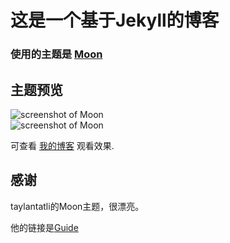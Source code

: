 # 这是一个基于Jekyll的博客 


### 使用的主题是 [Moon](https://neocou.github.io/)



## 主题预览

![screenshot of Moon](https://cloud.githubusercontent.com/assets/754514/14509720/61c61058-01d6-11e6-93ab-0918515ecd56.png)    
![screenshot of Moon](https://cloud.githubusercontent.com/assets/754514/14509716/61ac6c8e-01d6-11e6-879f-8308883de790.png)

可查看  [我的博客](https://neocou.github.io) 观看效果.

## 感谢

taylantatli的Moon主题，很漂亮。

他的链接是[Guide](https://taylantatli.github.io/Moon/moon-theme/)
